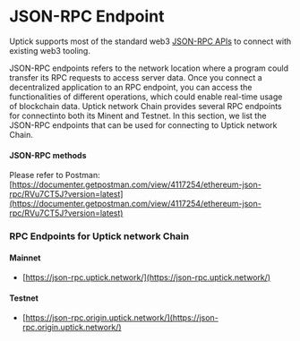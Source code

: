 # JSON-RPC Endpoint

Uptick supports most of the standard web3 [JSON-RPC APIs](https://docs.uptick.network/api/json-rpc/running\_server) to connect with existing web3 tooling.

JSON-RPC endpoints refers to the network location where a program could transfer its RPC requests to access server data. Once you connect a decentralized application to an RPC endpoint, you can access the functionalities of different operations, which could enable real-time usage of blockchain data. Uptick network Chain provides several RPC endpoints for connectinto both its Minent and Testnet. In this section, we list the JSON-RPC endpoints that can be used for connecting to Uptick network Chain.

#### JSON-RPC methods <a href="#json-rpc-methods" id="json-rpc-methods"></a>

Please refer to Postman: [https://documenter.getpostman.com/view/4117254/ethereum-json-rpc/RVu7CT5J?version=latest](https://documenter.getpostman.com/view/4117254/ethereum-json-rpc/RVu7CT5J?version=latest)

### RPC Endpoints for Uptick network Chain <a href="#rpc-endpoints-for-bnb-beacon-chain" id="rpc-endpoints-for-bnb-beacon-chain"></a>

#### Mainnet <a href="#mainnet" id="mainnet"></a>

* ​[https://json-rpc.uptick.network/](https://json-rpc.uptick.network/)

#### Testnet <a href="#testnet" id="testnet"></a>

* [https://json-rpc.origin.uptick.network/](https://json-rpc.origin.uptick.network/)
